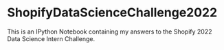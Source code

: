 # ShopifyDataScienceChallenge2022
This is an IPython Notebook containing my answers to the Shopify 2022 Data Science Intern Challenge.
